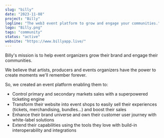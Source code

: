 ```yaml
---
slug: "billy"
date: "2023-11-08"
project: "Billy"
logline: "The web3 event platform to grow and engage your communities."
logo: "Billy.png"
tags: "community"
status: "active"
website: "https://www.billyapp.live/"
---
```


Billy's mission is to help event organizers grow their brand and engage their communities.

We believe that artists, producers and events organizers have the power to create moments we'll remember forever.

So, we created an event platform enabling them to:
- Control primary and secondary markets sales with a superpowered ticketing engine
- Transform their website into event shops to easily sell their experiences (tickets, merchandising, bundles...) and boost their sales
- Enhance their brand universe and own their customer user journey with white-label solutions
- Extend their capabilities using the tools they love with build-in interoperability and integrations